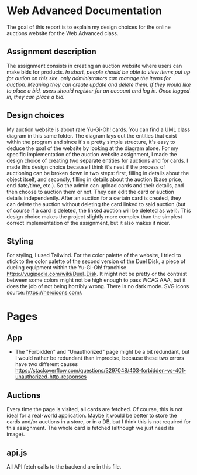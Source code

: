# Web Advanced Documentation

The goal of this report is to explain my design choices for the online auctions website for the Web Advanced class.

## Assignment description
The assignment consists in creating an auction website where users can make bids for products. *In short, people should be able to view items put up for aution on this site. only administrators can manage the items for auction. Meaning they can create update and delete them. If they would like to place a bid, users should register 
for an account and log in. Once logged in, they can place a bid.*

## Design choices
My auction website is about rare Yu-Gi-Oh! cards. You can find a UML class diagram in this same folder. The diagram lays out the entities that exist within the program and since it's a pretty simple structure, it's easy to deduce the goal of the website by looking at the diagram alone. For my specific implementation of the auction website assignment, I made the design choice of creating two separate entities for auctions and for cards.  I made this design choice because I think it's neat if the process of auctioning can be broken down in two steps: first, filling in details about the object itself, and secondly, filling in details about the auction (base price, end date/time, etc.). So the admin can upload cards and their details, and then choose to auction them or not. They can edit the card or auction details independently. After an auction for a certain card is created, they can delete the auction without deleting the card linked to said auction (but of course if a card is deleted, the linked auction will be deleted as well). This design choice makes the project slightly more complex than the simplest correct implementation of the assignment, but it also makes it nicer.

## Styling
For styling, I used Tailwind. For the color palette of the website, I tried to stick to the color palette of the second version of the Duel Disk, a piece of dueling equipment within the Yu-Gi-Oh! franchise https://yugipedia.com/wiki/Duel_Disk. It might not be pretty or the contrast between some colors might not be high enough to pass WCAG AAA, but it does the job of not being horribly wrong. There is no dark mode.
SVG icons source: https://heroicons.com/.

# Pages

## App
- The "Forbidden" and "Unauthorized" page might be a bit redundant, but I would rather be redundant than imprecise, because these two errors have two different causes https://stackoverflow.com/questions/3297048/403-forbidden-vs-401-unauthorized-http-responses

## Auctions
Every time the page is visited, all cards are fetched. Of course, this is not ideal for a real-world application. Maybe it would be better to store the cards and/or auctions in a store, or in a DB, but I think this is not required for this assignment. The whole card is fetched (although we just need its image).


## api.js
All API fetch calls to the backend are in this file.
